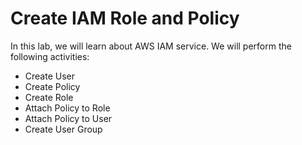 # Create IAM Role and Policy

In this lab, we will learn about AWS IAM service. We will perform the following activities:

- Create User
- Create Policy
- Create Role
- Attach Policy to Role
- Attach Policy to User
- Create User Group
